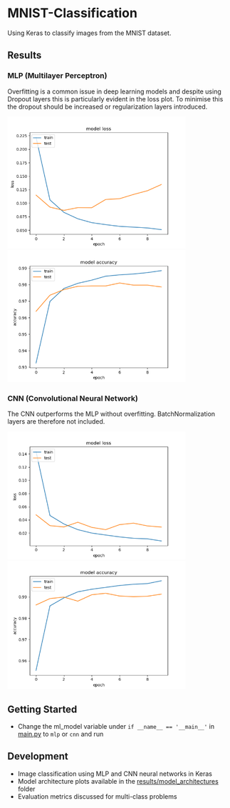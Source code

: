 # MNIST-Classification
Using Keras to classify images from the MNIST dataset.

## Results
### MLP (Multilayer Perceptron)
Overfitting is a common issue in deep learning models and despite using Dropout layers this is particularly evident in the loss plot. 
To minimise this the dropout should be increased or regularization layers introduced.

<p align="left">
    <img src="results/model_evaluation/mlp_loss.png" alt="mlp_loss" width="400"/> 
    <img src="results/model_evaluation/mlp_accuracy.png" alt="mlp_accuracy" width="400"/> 
</p>

### CNN (Convolutional Neural Network)
The CNN outperforms the MLP without overfitting. BatchNormalization layers are therefore not included.
<p align="left">
    <img src="results/model_evaluation/cnn_loss.png" alt="cnn_loss" width="400"/> 
    <img src="results/model_evaluation/cnn_accuracy.png" alt="cnn_accuracy" width="400"/> 
</p>

## Getting Started
- Change the ml_model variable under ```if __name__ == '__main__'``` in [main.py](main.py) to ```mlp``` or ```cnn``` and run

## Development
- Image classification using MLP and CNN neural networks in Keras
- Model architecture plots available in the [results/model_architectures](results/model_architectures) folder
- Evaluation metrics discussed for multi-class problems
